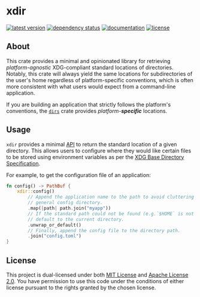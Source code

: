# xdir

[![latest version][version.badge]][version.hyper]
[![dependency status][deps.badge]][deps.hyper]
[![documentation][docs.badge]][docs.hyper]
[![license][license.badge]](#license)

## About

This crate provides a minimal and opinionated library for retrieving
_platform-agnostic_ XDG-compliant standard locations of directories. Notably,
this crate will always yield the same locations for subdirectories of the user's
home regardless of platform-specific conventions, which is often more consistent
with what users would expect from a command-line application.

If you are building an application that strictly follows the platform's
conventions, the [`dirs`][dirs] crate provides _platform-**specific**_
locations.

## Usage

`xdir` provides a minimal [API][docs.hyper] to return the standard location of a
given directory. This allows users to configure where they would like certain
files to be stored using environment variables as per the [XDG Base Directory
Specification][xdg].

For example, to get the configuration file of an application:

```rust
fn config() -> PathBuf {
    xdir::config()
        // Append the application name to the path to avoid cluttering the
        // general config directory.
        .map(|path| path.join("myapp"))
        // If the standard path could not be found (e.g.`$HOME` is not set),
        // default to the current directory.
        .unwrap_or_default()
        // Finally, append the config file to the directory path.
        .join("config.toml")
}
```

## License

This project is dual-licensed under both [MIT License](./LICENSE-MIT) and
[Apache License 2.0](./LICENSE-APACHE). You have permission to use this code
under the conditions of either license pursuant to the rights granted by the
chosen license.

<!--
  Reference-style links
-->

<!-- Badges -->
[deps.badge]:    https://deps.rs/repo/github/kaplanz/xdir/status.svg
[deps.hyper]:    https://deps.rs/repo/github/kaplanz/xdir
[docs.badge]:    https://docs.rs/xdir/badge.svg
[docs.hyper]:    https://docs.rs/xdir
[license.badge]: https://img.shields.io/crates/l/xdir.svg
[version.badge]: https://img.shields.io/crates/v/xdir.svg
[version.hyper]: https://crates.io/crates/xdir

<!-- About -->
[dirs]: https://docs.rs/dirs

<!-- Usage -->
[xdg]:  https://specifications.freedesktop.org/basedir-spec/basedir-spec-latest.html
